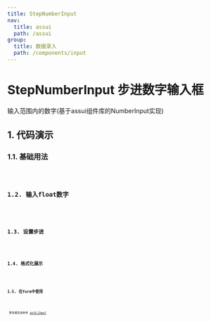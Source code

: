 ```yaml
---
title: StepNumberInput
nav:
  title: assui
  path: /assui
group:
  title: 数据录入
  path: /components/input
---
```

# StepNumberInput 步进数字输入框

输入范围内的数字(基于assui组件库的NumberInput实现)
## 1. 代码演示

### 1.1. 基础用法

<code hideActions='["CSB", "EXTERNAL"]' src="./demo/base.jsx" />

### 1.2. 输入float数字

<code hideActions='["CSB", "EXTERNAL"]' src="./demo/float.jsx" />

### 1.3. 设置步进

<code hideActions='["CSB", "EXTERNAL"]' src="./demo/step.jsx" />

### 1.4. 格式化展示

<code hideActions='["CSB", "EXTERNAL"]' src="./demo/formatter.jsx" />

### 1.5. 在form中使用

<code hideActions='["CSB", "EXTERNAL"]' src="./demo/form.jsx" />


<API></API>
更多属性请参考 [antd Input](https://ant.design/components/input-cn/)
